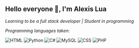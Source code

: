 <h2>Hello everyone 👋, I'm Alexis Lua</h2> 

<p><em>Learning to be a full stack developer | Student in programming</em></p>
<p><em>Programming languages taken:</em></p> 

![HTML](https://img.shields.io/badge/HTML-f98405?style=flat&logo=HTML5&logoColor=000000)
![Python](https://img.shields.io/badge/Python-2e8ae8?style=flat&logo=Python&logoColor=f6e55e)
![C#](https://img.shields.io/badge/C%20Sharp-51296b?style=flat&logo=C-Sharp&logoColor=FFFFFF) 
![MySQL](https://img.shields.io/badge/MySQL-12719f?style=flat&logo=MySQL&logoColor=000000)
![CSS](https://img.shields.io/badge/CSS-226cdf?style=flat&logo=CSS3&logoColor=000000)
![PHP](https://img.shields.io/badge/php-3f478e?style=flat&logo=php&logoColor=FFFFFF)


